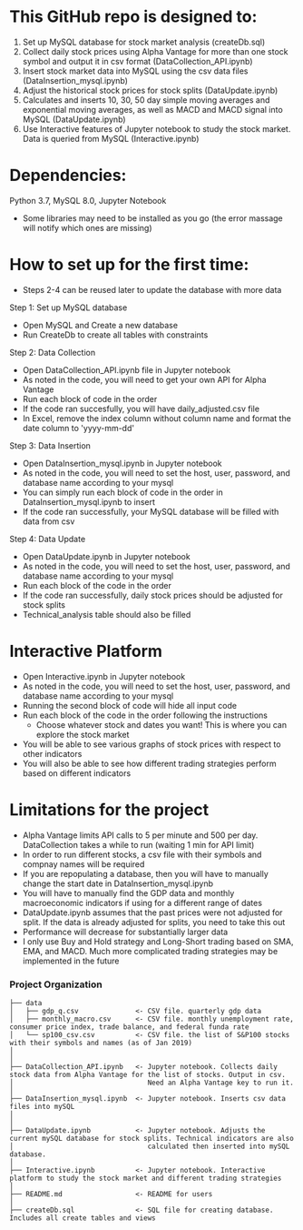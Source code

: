 # This GitHub repo is designed to:
1. Set up MySQL database for stock market analysis (createDb.sql)
2. Collect daily stock prices using Alpha Vantage for more than one stock symbol and output it in csv format (DataCollection_API.ipynb)
3. Insert stock market data into MySQL using the csv data files (DataInsertion_mysql.ipynb)
4. Adjust the historical stock prices for stock splits (DataUpdate.ipynb)
5. Calculates and inserts 10, 30, 50 day simple moving averages and exponential moving averages, as well as MACD and MACD signal into MySQL (DataUpdate.ipynb)
6. Use Interactive features of Jupyter notebook to study the stock market. Data is queried from MySQL (Interactive.ipynb)

# Dependencies:
Python 3.7, 
MySQL 8.0, 
Jupyter Notebook
* Some libraries may need to be installed as you go (the error massage will notify which ones are missing)

# How to set up for the first time:
- Steps 2-4 can be reused later to update the database with more data 

Step 1: Set up MySQL database
- Open MySQL and Create a new database 
- Run CreateDb to create all tables with constraints

Step 2: Data Collection
- Open DataCollection_API.ipynb file in Jupyter notebook
- As noted in the code, you will need to get your own API for Alpha Vantage 
- Run each block of code in the order
- If the code ran succesfully, you will have daily_adjusted.csv file
- In Excel, remove the index column without column name and format the date column to 'yyyy-mm-dd'


Step 3: Data Insertion
- Open DataInsertion_mysql.ipynb in Jupyter notebook
- As noted in the code, you will need to set the host, user, password, and database name according to your mysql
- You can simply run each block of code in the order in DataInsertion_mysql.ipynb to insert
- If the code ran successfully, your MySQL database will be filled with data from csv


Step 4: Data Update 
- Open DataUpdate.ipynb in Jupyter notebook
- As noted in the code, you will need to set the host, user, password, and database name according to your mysql
- Run each block of the code in the order
- If the code ran successfully, daily stock prices should be adjusted for stock splits
- Technical_analysis table should also be filled


# Interactive Platform
- Open Interactive.ipynb in Jupyter notebook
- As noted in the code, you will need to set the host, user, password, and database name according to your mysql
- Running the second block of code will hide all input code
- Run each block of the code in the order following the instructions
	- Choose whatever stock and dates you want! This is where you can explore the stock market
- You will be able to see various graphs of stock prices with respect to other indicators
- You will also be able to see how different trading strategies perform based on different indicators




# Limitations for the project
- Alpha Vantage limits API calls to 5 per minute and 500 per day. DataCollection takes a while to run (waiting 1 min for API limit)
- In order to run different stocks, a csv file with their symbols and compnay names will be required
- If you are repopulating a database, then you will have to manually change the start date in DataInsertion_mysql.ipynb
- You will have to manually find the GDP data and monthly macroeconomic indicators if using for a different range of dates
- DataUpdate.ipynb assumes that the past prices were not adjusted for split. If the data is already adjusted for splits, you need to take this out
- Performance will decrease for substantially larger data
- I only use Buy and Hold strategy and Long-Short trading based on SMA, EMA, and MACD. Much more complicated trading strategies may be implemented in the future

### Project Organization

    ├── data
    │   ├── gdp_q.csv              <- CSV file. quarterly gdp data
    │   ├── monthly_macro.csv      <- CSV file. monthly unemployment rate, consumer price index, trade balance, and federal funda rate
    │   └── sp100_csv.csv          <- CSV file. the list of S&P100 stocks with their symbols and names (as of Jan 2019)
    │          
    │
    ├── DataCollection_API.ipynb   <- Jupyter notebook. Collects daily stock data from Alpha Vantage for the list of stocks. Output in csv.
    │                                 Need an Alpha Vantage key to run it. 
    │
    ├── DataInsertion_mysql.ipynb  <- Jupyter notebook. Inserts csv data files into mySQL
    │          
    │
    ├── DataUpdate.ipynb           <- Jupyter notebook. Adjusts the current mySQL database for stock splits. Technical indicators are also
    │                                 calculated then inserted into mySQL database.
    │
    ├── Interactive.ipynb          <- Jupyter notebook. Interactive platform to study the stock market and different trading strategies
    │
    ├── README.md                  <- README for users
    │
    ├── createDb.sql               <- SQL file for creating database. Includes all create tables and views
